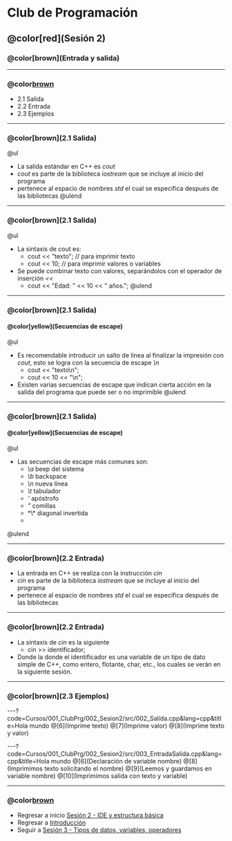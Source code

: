# Club de Programación
## @color[red](Sesión 2)
### @color[brown](Entrada y salida)

---
### @color[brown](Contenido)
- 2.1 Salida
- 2.2 Entrada
- 2.3 Ejemplos

---
### @color[brown](2.1 Salida)
@ul
- La salida estándar en C++ es *cout*
- *cout* es parte de la biblioteca *iostream* que se incluye al inicio del programa
- pertenece al espacio de nombres *std* el cual se especifica después de las bibliotecas
@ulend

---
### @color[brown](2.1 Salida)
@ul
- La sintaxis de cout es:
    + cout << "texto"; // para imprimir texto
    + cout << 10; // para imprimir valores o variables
- Se puede combinar texto con valores, separándolos con el operador de inserción *<<*
    + cout << "Edad: " << 10 << " años.";
@ulend

---
### @color[brown](2.1 Salida)
#### @color[yellow](Secuencias de escape)
@ul
- Es recomendable introducir un salto de línea al finalizar la impresión con *cout*, esto se logra con la secuencia de escape *\n*
    + cout << "texto\n";
    + cout << 10 << "\n";
- Existen varias secuencias de escape que indican cierta acción en la salida del programa que puede ser o no imprimible
@ulend

---
### @color[brown](2.1 Salida)
#### @color[yellow](Secuencias de escape)
@ul
- Las secuencias de escape más comunes son:
    + *\a* beep del sistema
    + *\b* backspace
    + *\n* nueva línea
    + *\t* tabulador
    + *\'* apóstrofo
    + *\"* comillas
    + *\\\* diagonal invertida
    + 
@ulend

---
### @color[brown](2.2 Entrada)
- La entrada en C++ se realiza con la instrucción *cin*
- *cin* es parte de la biblioteca *iostream* que se incluye al inicio del programa
- pertenece al espacio de nombres *std* el cual se especifica después de las bibliotecas

---
### @color[brown](2.2 Entrada)
- La sintaxis de *cin* es la siguiente
    + cin >> identificador;
- Donde la donde el identificador es una variable de un tipo de dato simple de C++, como entero, flotante, char, etc., los cuales se verán en la siguiente sesión.

---
### @color[brown](2.3 Ejemplos)
---?code=Cursos/001_ClubPrg/002_Sesion2/src/002_Salida.cpp&lang=cpp&title=Hola mundo
@[6](Imprime texto)
@[7](Imprime valor)
@[8](Imprime texto y valor)

---?code=Cursos/001_ClubPrg/002_Sesion2/src/003_EntradaSalida.cpp&lang=cpp&title=Hola mundo
@[6](Declaración de variable nombre)
@[8](Imprimimos texto solicitando el nombre)
@[9](Leemos y guardamos en variable nombre)
@[10](Imprimimos salida con texto y variable)

---
### @color[brown](Contenido)
- Regresar a inicio [Sesión 2 - IDE y estructura básica](https://gitpitch.com/isalasg/itszn/master?p=Cursos/001_ClubPrg/002_Sesion2)
- Regresar a [Introducción](https://gitpitch.com/isalasg/itszn/master?p=Cursos/001_ClubPrg)
- Seguir a [Sesión 3 - Tipos de datos, variables, operadores](https://gitpitch.com/isalasg/itszn/master?p=Cursos/001_ClubPrg/003_Sesion3)

